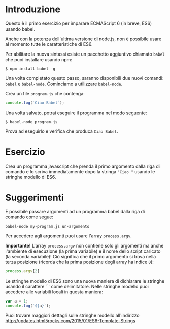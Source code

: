 
# Introduzione
Questo è il primo esercizio per imparare ECMAScript 6 (in breve, ES6) usando babel.

Anche con la potenza dell'ultima versione di node.js, non è possibile usare al momento tutte le caratteristiche di ES6.

Per abilitare la nuova sintassi esiste un pacchetto aggiuntivo chiamato `babel` che puoi installare usando npm:

```shell
$ npm install babel -g
```

Una volta completato questo passo, saranno disponibili due nuovi comandi: `babel` e `babel-node`.
Cominciamo a utilizzare `babel-node`.

Crea un file `program.js` che contenga:

```javascript
console.log(`Ciao Babel`);
```

Una volta salvato, potrai eseguire il programma nel modo seguente:

```shell
$ babel-node program.js
```

Prova ad eseguirlo e verifica che produca `Ciao Babel`.

# Esercizio
Crea un programma javascript che prenda il primo argomento dalla riga di comando e lo scriva
immediatamente dopo la stringa `"Ciao "` usando le stringhe modello di ES6.

# Suggerimenti
È possibile passare argomenti ad un programma babel dalla riga di comando come segue:

```
babel-node my-program.js un-argomento
```

Per accedere agli argomenti puoi usare l'array `process.argv`.

**Importante!** L'array `process.argv` non contiene solo gli argomenti ma anche l'ambiente di esecuzione (la prima variabile) e il nome dello script caricato (la seconda variabile)!
Ciò significa che il primo argomento si trova nella terza posizione (ricorda che la prima posizione degli array ha indice `0`):

```javascript
process.argv[2]
```

Le stringhe modello di ES6 sono una nuova maniera di dichiarare le stringhe usando il carattere `\`` come delimitatore. Nelle stringhe modello puoi accedere alle variabili locali in questa maniera:

```javascript
var a = 1;
console.log(`${a}`);
```

Puoi trovare maggiori dettagli sulle stringhe modello all'indirizzo http://updates.html5rocks.com/2015/01/ES6-Template-Strings
